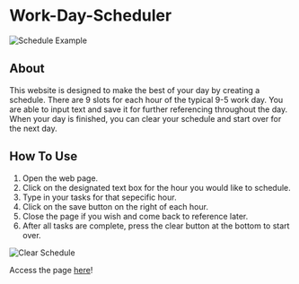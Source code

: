 # Work-Day-Scheduler

![Schedule Example](https://github.com/kirafaye99/Work-Day-Scheduler/main/scheduler-example.PNG)

## About
This website is designed to make the best of your day by creating a schedule. There are 9 slots for each hour of the typical 9-5 work day. You are able to input text and save it for further referencing throughout the day. When your day is finished, you can clear your schedule and start over for the next day.

## How To Use
1. Open the web page.
2. Click on the designated text box for the hour you would like to schedule.
3. Type in your tasks for that sepecific hour.
4. Click on the save button on the right of each hour.
5. Close the page if you wish and come back to reference later.
6. After all tasks are complete, press the clear button at the bottom to start over.

![Clear Schedule](https://github.com/kirafaye99/Work-Day-Scheduler/main/scheduler-clear.PNG)

Access the page [here](https://kirafaye99.github.io/Work-Day-Scheduler/)!
